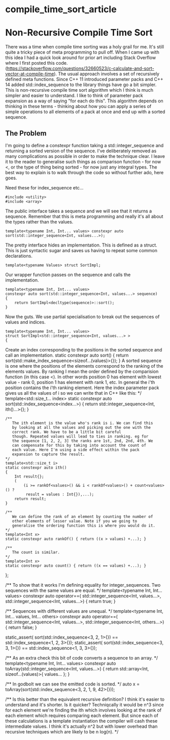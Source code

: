 # compile_time_sort_article

# Non-Recursive Compile Time Sort

There was a time when compile time sorting was a holy grail for
me. It's still quite a tricky piece of meta programming to pull
off. When I came up with this idea I had a quick look around for prior
art including Stack Overflow where I first posted this
code. (https://stackoverflow.com/questions/32660523/c-calculate-and-sort-vector-at-compile-time). The
usual approach involves a set of recursively defined meta
functions. Since C++ 11 introduced parameter packs and C++ 14 added
std::index_sequence to the library things have go a bit simpler. This
is non-recursive compile time sort algorithm which I think is much
simpler and easier to understand. I like to think of parameter pack
expansion as a way of saying "for each do this". This algorithm
depends on thinking in these terms - thinking about how you can apply
a series of simple operations to all elements of a pack at once and
end up with a sorted sequence.

## The Problem

I'm going to define a constexpr function taking a
std::integer_sequence and returning a sorted version of the
sequence. I've deliberately removed as many complications as possible
in order to make the technique clear. I leave it to the reader to
generalise such things as comparison function - for now <, or the type
of thing being sorted - for now just any integral types.
The best way to explain is to walk through the code so without further
ado, here goes.

Need these for index_sequence etc...

    #include <utility>
    #include <array>

The public interface takes a sequence and we will see that it returns
a sequence. Remember that this is meta programming and really it's all
about the types rather than the values.

    template<typename Int, Int... values> constexpr auto
    sort(std::integer_sequence<Int, values...>);

The pretty interface hides an implementation. This is defined as a
struct. This is just syntactic sugar and saves us having to repeat
some common declarations.

    template<typename Values> struct SortImpl;

Our wrapper function passes on the sequence and calls the implementation.

    template<typename Int, Int... values>
    constexpr auto sort(std::integer_sequence<Int, values...> sequence)
    {
        return SortImpl<decltype(sequence)>::sort();
    }

Now the guts. We use partial specialisation to break out the sequences
of values and indices.

    template<typename Int, Int... values>
    struct SortImpl<std::integer_sequence<Int, values...> >
    {
Create an index corresponding to the positions in the sorted sequence and call an implementation.
        static constexpr auto sort()
        {
            return sort(std::make_index_sequence<sizeof...(values)>{});
        }
A sorted sequence is one where the positions of the elements correspond to the ranking of the elements values. By ranking I
       mean the order defined by the comparision function (in this
       case <). In other words position 0 has element with lowest
       value - rank 0, position 1 has element with rank 1, etc. In
       general the i'th position contains the i'th ranking
       element. Here the index parameter pack gives us all the values
       of i so we can write that in C++ like this:
    */
    template<std::size_t... index>
    static constexpr auto sort(std::index_sequence<index...>)
    {
        return std::integer_sequence<Int, ith<index>()...>{};
    }
    
    /**
       The ith element is the value who's rank is i. We can find this
       by looking at all the values and picking out the one with the
       correct rank. We have to be a little bit careful
       though. Repeated values will lead to ties in ranking. eg for
       the sequence [1, 2, 2, 3] the ranks are 1st, 2nd, 2nd, 4th. We
       can compensate for this by taking into account the count of
       each value. Here I'm using a side effect within the pack
       expansion to capture the result.
    */
    template<std::size_t i>
    static constexpr auto ith()
    {
        Int result{};
        (
            (i >= rankOf<values>() && i < rankOf<values>() + count<values>() ? 
             result = values : Int{}),...);
        return result;
    }

    /**
       We can define the rank of an element by counting the number of
       other elements of lesser value. Note if you we going to
       generalise the ordering function this is where you would do it.
    */
    template<Int x>
    static constexpr auto rankOf() { return ((x > values) +...); }
    
    /**
       The count is similar.
    */
    template<Int x>
    static constexpr auto count() { return ((x == values) +...); }
};

/**
To show that it works I'm defining equality for integer_sequences. Two
sequences with the same values are equal.
*/
template<typename Int, Int... values>
constexpr auto operator==(
    std::integer_sequence<Int, values...>, 
    std::integer_sequence<Int, values...>) { return true; }

/**
Sequences with different values are unequal.
*/
template<typename Int, Int... values, Int... others>
constexpr auto operator==(
    std::integer_sequence<Int, values...>, 
    std::integer_sequence<Int, others...>) { return false; }

static_assert(
    sort(std::index_sequence<3, 2, 1>{}) == std::index_sequence<1, 2, 3>{});
static_assert(
    sort(std::index_sequence<3, 3, 1>{}) == std::index_sequence<1, 3, 3>{});

/**
As an extra check this bit of code converts a sequence to an array.
*/
template<typename Int, Int... values>
constexpr auto toArray(std::integer_sequence<Int, values...>)
{
    return std::array<Int, sizeof...(values)>{ values... };
}

/**
In godbolt we can see the emitted code is sorted.
*/
auto x = toArray(sort(std::index_sequence<3, 2, 1, 9, 42>{}));

/**
Is this better than the equivalent recursive definition? I think it's
easier to understand and it's shorter. Is it quicker? Techniqcally it
would be n^3 since for each element we're finding the ith which
involves looking at the rank of each element which requires comparing
each element. But since each of these calculations is a template
instantiation the compiler will cash these intermediate values. I
think it's actually n^2 but with lower overhead than recursive
techniques which are likely to be n log(n).
*/
